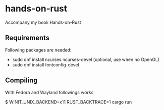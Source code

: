 # hands-on-rust

Accompany my book Hands-on-Rust

## Requirements

Following packages are needed:
- sudo dnf install ncurses ncurses-devel (optional, use when no OpenGL)
- sudo dnf install fontconfig-devel

## Compiling

With Fedora and Wayland followings works:

$ WINIT_UNIX_BACKEND=x11 RUST_BACKTRACE=1 cargo run

